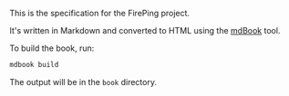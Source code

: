 This is the specification for the FirePing project.

It's written in Markdown and converted to HTML using the [mdBook](https://github.com/rust-lang/mdBook) tool.

To build the book, run:

```bash
mdbook build
```

The output will be in the `book` directory.
